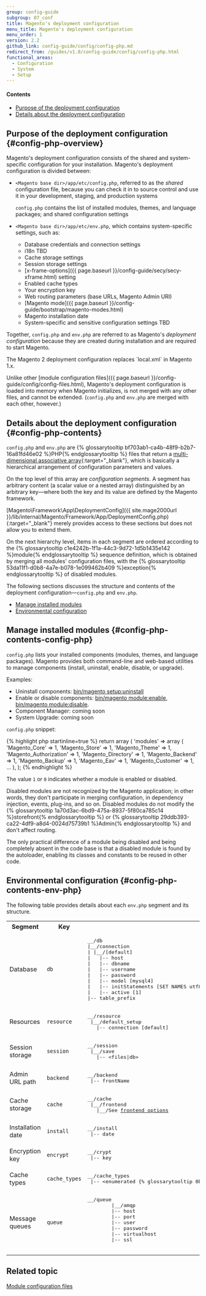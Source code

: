 ```yaml
---
group: config-guide
subgroup: 07_conf
title: Magento's deployment configuration
menu_title: Magento's deployment configuration
menu_order: 1
version: 2.2
github_link: config-guide/config/config-php.md
redirect_from: /guides/v1.0/config-guide/config/config-php.html
functional_areas:
  - Configuration
  - System
  - Setup
---
```



#### Contents

*  <a href="#config-php-overview">Purpose of the deployment configuration</a>
*  <a href="#config-php-contents">Details about the deployment configuration</a>

## Purpose of the deployment configuration {#config-php-overview}

Magento's deployment configuration consists of the shared and system-specific configuration for your installation. Magento's deployment configuration is divided between:

*	`<Magento base dir>/app/etc/config.php`, referred to as the _shared_ configuration file, because you can check it in to source control and use it in your development, staging, and production systems

	`config.php` contains the list of installed modules, themes, and language packages; and shared configuration settings
*	`<Magento base dir>/app/etc/env.php`, which contains system-specific settings, such as:

	*	Database credentials and connection settings	
	*	i18n TBD	
	*	Cache storage settings	
	*	Session storage settings	
	*	[x-frame-options]({{ page.baseurl }}/config-guide/secy/secy-xframe.html) setting	
	*	Enabled cache types	
	*	Your encryption key	
	*	Web routing parameters (base URLs, Magento Admin URI)	
	*	[Magento mode]({{ page.baseurl }}/config-guide/bootstrap/magento-modes.html)	
	*	Magento installation date	
	*	System-specific and sensitive configuration settings TBD

Together, `config.php` and `env.php` are referred to as Magento's _deployment configuration_ because they are created during installation and are required to start Magento.

<div class="bs-callout bs-callout-info" id="info" markdown="1">
The Magento 2 deployment configuration replaces `local.xml` in Magento 1.x.
</div>

Unlike other [module configuration files]({{ page.baseurl }}/config-guide/config/config-files.html), Magento's deployment configuration is loaded into memory when Magento initializes, is not merged with any other files, and cannot be extended. (`config.php` and `env.php` are merged with each other, however.)


## Details about the deployment configuration {#config-php-contents}
`config.php` and `env.php` are {% glossarytooltip bf703ab1-ca4b-48f9-b2b7-16a81fd46e02 %}PHP{% endglossarytooltip %} files that return a [multi-dimensional associative array](http://www.w3schools.com/php/php_arrays.asp){:target="_blank"}, which is basically a hierarchical arrangement of configuration parameters and values.

On the top level of this array are *configuration segments*. A segment has arbitrary content (a scalar value or a nested array) distinguished by an arbitrary key&mdash;where both the key and its value are defined by the Magento framework.

[Magento\Framework\App\DeploymentConfig]({{ site.mage2000url }}/lib/internal/Magento/Framework/App/DeploymentConfig.php){:target="_blank"} merely provides access to these sections but does not allow you to extend them.

On the next hierarchy level, items in each segment are ordered according to the {% glossarytooltip c1e4242b-1f1a-44c3-9d72-1d5b1435e142 %}module{% endglossarytooltip %} sequence definition, which is obtained by merging all modules' configuration files, with the {% glossarytooltip 53da11f1-d0b8-4a7e-b078-1e099462b409 %}exception{% endglossarytooltip %} of disabled modules.

The following sections discusses the structure and contents of the deployment configuration&mdash;`config.php` and `env.php`.

* <a href="#config-php-contents-config-php">Manage installed modules</a>
* <a href="#config-php-contents-env-php">Environmental configuration</a>

## Manage installed modules {#config-php-contents-config-php}
`config.php` lists your installed components (modules, themes, and language packages). Magento provides both command-line and web-based utilities to manage components (install, uninstall, enable, disable, or upgrade).

Examples:

* Uninstall components: <a href="{{ page.baseurl }}/install-gde/install/cli/install-cli-uninstall.html">bin/magento setup:uninstall</a>
* Enable or disable components: <a href="{{ page.baseurl }}/install-gde/install/cli/install-cli-subcommands-enable.html#instgde-cli-subcommands-enable-disable">bin/magento module:enable</a>, <a href="{{ page.baseurl }}/install-gde/install/cli/install-cli-subcommands-enable.html#instgde-cli-subcommands-enable-disable">bin/magento module:disable</a>.
* Component Manager: coming soon
* System Upgrade: coming soon

`config.php` snippet:

{% highlight php startinline=true %}
return array (
  'modules' =>
  array (
    'Magento_Core' => 1,
    'Magento_Store' => 1,
    'Magento_Theme' => 1,
    'Magento_Authorization' => 1,
    'Magento_Directory' => 1,
    'Magento_Backend' => 1,
    'Magento_Backup' => 1,
    'Magento_Eav' => 1,
    'Magento_Customer' => 1,
...
  ),
);
{% endhighlight %}

The value `1` or `0` indicates whether a module is enabled or disabled.

Disabled modules are not recognized by the Magento application; in other words, they don't participate in merging configuration, in dependency injection, events, plug-ins, and so on. Disabled modules do not modify the {% glossarytooltip 1a70d3ac-6bd9-475a-8937-5f80ca785c14 %}storefront{% endglossarytooltip %} or {% glossarytooltip 29ddb393-ca22-4df9-a8d4-0024d75739b1 %}Admin{% endglossarytooltip %} and don't affect routing.

The only practical difference of a module being disabled and being completely absent in the code base is that a disabled module is found by the autoloader, enabling its classes and constants to be reused in other code.

## Environmental configuration {#config-php-contents-env-php}
The following table provides details about each `env.php` segment and its structure.

<table>
  <tbody>
    <tr>
      <th>Segment</th>
      <th>Key</th>
      <th>Structure</th>
    </tr>
    <tr>
      <td>Database</td>
      <td><code>db</code></td>
      <td><pre>__/db
|__/connection
| |__/[default]
|   |-- host
|   |-- dbname
|   |-- username
|   |-- password
|   |-- model [mysql4]
|   |-- initStatements [SET NAMES utf8;]
|   |-- active [1]
|-- table_prefix</pre></td>
    </tr>
    <tr>
      <td>Resources</td>
      <td><code>resource</code></td>
      <td><pre>__/resource
 |__/default_setup
   |-- connection [default]</pre></td>
    </tr>
    <tr>
      <td>Session storage</td>
      <td><code>session</code></td>
      <td><pre>__/session
 |__/save
   |-- &lt;files|db></pre></td>
    </tr>
    <tr>
      <td>Admin URL path</td>
      <td><code>backend</code></td>
      <td><pre>__/backend
 |-- frontName</pre></td>
    </tr>
    <tr>
      <td>Cache storage</td>
      <td><code>cache</code></td>
      <td><pre>__/cache
 |__/frontend
   |__/See <a href="{{ page.baseurl }}/config-guide/cache/cache-types.html">frontend options</a></pre></td>
    </tr>
    <tr>
      <td>Installation date</td>
      <td><code>install</code></td>
      <td><pre>__/install
 |-- date</pre></td>
    </tr>
    <tr>
      <td>Encryption key</td>
      <td><code>encrypt</code></td>
      <td><pre>__/crypt
 |-- key</pre></td>
    </tr>
    <tr>
      <td>Cache types</td>
      <td><code>cache_types</code></td>
      <td><pre>__/cache_types
 |-- &lt;enumerated {% glossarytooltip 0bc9c8bc-de1a-4a06-9c99-a89a29c30645 %}cache{% endglossarytooltip %} types></pre></td>
    </tr>
    <tr>
            <td>Message queues</td>
            <td><code>queue</code></td>
            <td><pre>__/queue
        |__/amqp
        |-- host
        |-- port
        |-- user
        |-- password
        |-- virtualhost
        |-- ssl
        </pre></td>
          </tr>
  </tbody>
</table>

## Related topic
<a href="{{ page.baseurl }}/config-guide/config/config-files.html">Module configuration files</a>
